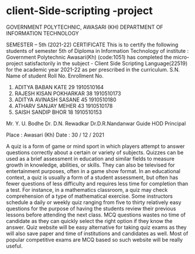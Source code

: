 # client-Side-scripting -project
GOVERNMENT POLYTECHNIC, AWASARI (KH)
DEPARTMENT OF INFORMATION TECHNOLOGY
 
 SEMESTER – 5th (2021-22)
                                                                                                          CERTIFICATE
 This is to certify the following students of semester 5th of Diploma in Information Technology of institute : Government Polytechnic Awasari(Kh) (code:1051) has completed the micro-project satisfactorily in the subject - Client Side Scripting Language(22519) for the academic year 2021-22 as per prescribed in the curriculum.
S.N. Name of student        Roll No.       Enrollment No. 
1.   ADITYA BABAN KATE       29             1910510164
2.   RAJESH KISAN POKHARKAR  38             1910510173
3.   ADITYA AVINASH SASANE   45             1910510180
4.   ATHARV SANJAY MEHER     43             1910510178
5.   SAISH SANDIP BHOR       18             1910510153
  
Mr. Y. U. Bodhe     Dr. D.N. Rewadkar         Dr.D.R.Nandanwar 
 Guide                      HOD                   Principal 

Place : Awasari (Kh) 
Date : 30 / 12 / 2021


A quiz is a form of game or mind sport in which players attempt to answer questions 
correctly about a certain or variety of subjects. Quizzes can be used as a brief assessment in 
education and similar fields to measure growth in knowledge, abilities, or skills. They can also 
be televised for entertainment purposes, often in a game show format.
 In an educational context, a quiz is usually a form of a student assessment, but often has 
fewer questions of less difficulty and requires less time for completion than a test. For instance, 
in a mathematics classroom, a quiz may check comprehension of a type of mathematical
exercise. Some instructors schedule a daily or weekly quiz ranging from five to thirty relatively 
easy questions for the purpose of having the students review their previous lessons before 
attending the next class.
MCQ questions wastes no time of candidate as they can quickly select the right option if they 
know the answer. Quiz website will be easy alternative for taking quiz exams as they will also 
save paper and time of institutions and candidates as well. Most of popular competitive exams 
are MCQ based so such website will be really useful.
